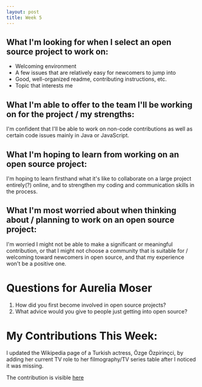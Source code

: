 ```yaml
---
layout: post
title: Week 5
---
```


## What I'm looking for when I select an open source project to work on:
- Welcoming environment
- A few issues that are relatively easy for newcomers to jump into
- Good, well-organized readme, contributing instructions, etc.
- Topic that interests me

## What I'm able to offer to the team I'll be working on for the project / my strengths:
I'm confident that I'll be able to work on non-code contributions as well as certain code issues mainly in Java or JavaScript.

## What I'm hoping to learn from working on an open source project:
I'm hoping to learn firsthand what it's like to collaborate on a large project entirely(?) online, and to strengthen my coding and communication skills in the process.

## What I'm most worried about when thinking about / planning  to work on an open source project:
I'm worried I might not be able to make a significant or meaningful contribution, or that I might not choose a community that is suitable for / welcoming toward newcomers in open source, and that my experience won't be a positive one.

# Questions for Aurelia Moser

1. How did you first become involved in open source projects?
2. What advice would you give to people just getting into open source?

# My Contributions This Week:
I updated the Wikipedia page of a Turkish actress, Özge Özpirinçci, by adding her current TV role to her filmography/TV series table after I noticed it was missing.

The contribution is visible [here](https://en.wikipedia.org/wiki/Special:Contributions/Celina725)
